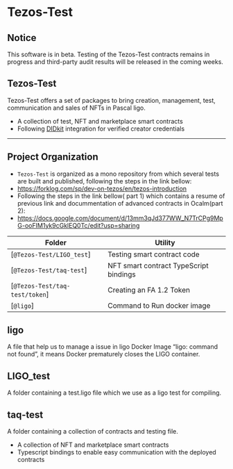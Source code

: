 # Tezos-Test

## Notice

This software is in beta. Testing of the Tezos-Test contracts
remains in progress and third-party audit results will be released 
in the coming weeks.

## Tezos-Test

Tezos-Test offers a set of packages to bring creation, management, test, communication and sales of NFTs in Pascal ligo.
-   A collection of test, NFT and marketplace smart contracts
-   Following [DIDkit](https://forklog.com/sp/dev-on-tezos/en/tezos-introduction) integration for verified creator credentials

---
## Project Organization
-   `Tezos-Test` is organized as a mono repository from which several tests are built and published, following the steps in the link bellow:
-   https://forklog.com/sp/dev-on-tezos/en/tezos-introduction
-   Following the steps in the link bellow( part 1) which contains a resume of previous link and docummentation of advanced contracts in Ocalm(part 2):
-   https://docs.google.com/document/d/13mm3qJd377WW_N7TrCPg9MpG-ooFIM1yk9cGklEQ0Tc/edit?usp=sharing

| Folder                                                    | Utility                                  |
| --------------------------------------------------------- | ---------------------------------------- |
| [`@Tezos-Test/LIGO_test`]                                 | Testing smart contract code              |
| [`@Tezos-Test/taq-test`]                                  | NFT smart contract TypeScript bindings   |
| [`@Tezos-Test/taq-test/token`]                            | Creating an FA 1.2 Token                 |
| [`@ligo`]                                                 | Command to Run docker image              |

## ligo
A file that help us to manage a issue in ligo Docker Image “ligo: command not found”, it means Docker prematurely closes the LIGO container.

## LIGO_test

A folder containing a test.ligo file which we use as a ligo test for compiling.

## taq-test

A folder containing a collection of contracts and testing file.

-   A collection of NFT and marketplace smart contracts
-   Typescript bindings to enable easy communication with the deployed contracts




